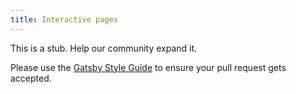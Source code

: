```yaml
---
title: Interactive pages
---
```


This is a stub. Help our community expand it.

Please use the [Gatsby Style Guide](/docs/docs/gatsby-style-guide.md) to ensure your
pull request gets accepted.
